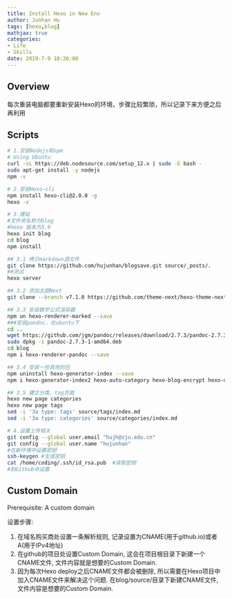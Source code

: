 ```yaml
---
title: Install Hexo in New Env
author: Junhan Hu
tags: [hexo,blog]
mathjax: true
categories:
- Life
- Skills
date: 2019-7-9 18:26:00
---
```


## Overview

每次重装电脑都要重新安装Hexo的环境，步骤比较繁琐，所以记录下来方便之后再利用

<!-- more -->

## Scripts

```bash
# 1.安装Nodejs和npm
# Using Ubuntu
curl -sL https://deb.nodesource.com/setup_12.x | sudo -E bash -
sudo apt-get install -y nodejs
npm -v

# 2.安装Hexo-cli
npm install hexo-cli@2.0.0 -g
hexo -v

# 3.建站
#文件夹名称为blog
#hexo 版本为3.9
hexo init blog
cd blog
npm install

## 3.1 拷贝markdown源文件
git clone https://github.com/hujunhan/blogsave.git source/_posts/.
##测试
hexo server

## 3.2 添加主题Next
git clone --branch v7.1.0 https://github.com/theme-next/hexo-theme-next themes/next

## 3.3 安装数学公式渲染器
npm un hexo-renderer-marked --save
###安装pandoc，在ubuntu下
cd ..
wget https://github.com/jgm/pandoc/releases/download/2.7.3/pandoc-2.7.3-1-amd64.deb
sudo dpkg -i pandoc-2.7.3-1-amd64.deb
cd blog
npm i hexo-renderer-pandoc --save

## 3.4 安装一些其他的包
npm uninstall hexo-generator-index --save
npm i hexo-generator-index2 hexo-auto-category hexo-blog-encrypt hexo-deployer-git  hexo-generator-searchdb  --save

## 3.5 建立分类、tag页面
hexo new page categories
hexo new page tags
sed -i '3a type: tags' source/tags/index.md
sed -i '3a type: categories' source/categories/index.md

# 4.设置上传相关
git config --global user.email "hujh@zju.edu.cn"
git config --global user.name "hujunhan"
#在新环境中设置密钥
ssh-keygen #生成密钥
cat /home/coding/.ssh/id_rsa.pub  #读取密钥
#到Github中设置
```

## Custom Domain

Prerequisite: A custom domain

设置步骤:

1. 在域名购买商处设置一条解析规则, 记录设置为CNAME(用于github.io)或者A(用于IPv4地址)
2. 在github的项目处设置Custom Domain, 这会在项目根目录下新建一个CNAME文件, 文件内容就是想要的Custom Domain.
3. 因为每次Hexo deploy之后CNAME文件都会被删除, 所以需要在Hexo项目中加入CNAME文件来解决这个问题. 在blog/source/目录下新建CNAME文件, 文件内容是想要的Custom Domain.